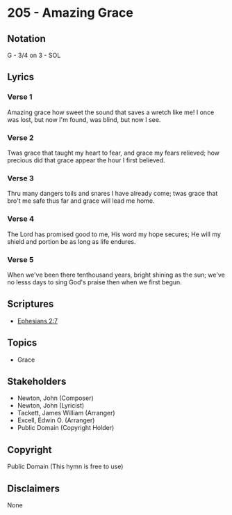 # 205 - Amazing Grace

## Notation

G - 3/4 on 3 - SOL

## Lyrics

### Verse 1

Amazing grace how sweet the sound that saves a wretch like me! I once was lost, but now I'm found, was blind, but now I see.

### Verse 2

Twas grace that taught my heart to fear, and grace my fears relieved; how precious did that grace appear the hour I first believed.

### Verse 3

Thru many dangers toils and snares I have already come; twas grace that bro't me safe thus far and grace will lead me home.

### Verse 4

The Lord has promised good to me, His word my hope secures; He will my shield and portion be as long as life endures.

### Verse 5

When we've been there tenthousand years, bright shining as the sun; we've no lesss days to sing God's praise then when we first begun.


## Scriptures

- [Ephesians 2:7](https://www.biblegateway.com/passage/?search=Ephesians%202%3A7)

## Topics

- Grace

## Stakeholders

- Newton, John (Composer)
- Newton, John (Lyricist)
- Tackett, James William (Arranger)
- Excell, Edwin O. (Arranger)
- Public Domain (Copyright Holder)

## Copyright

Public Domain
(This hymn is free to use)

## Disclaimers

None

